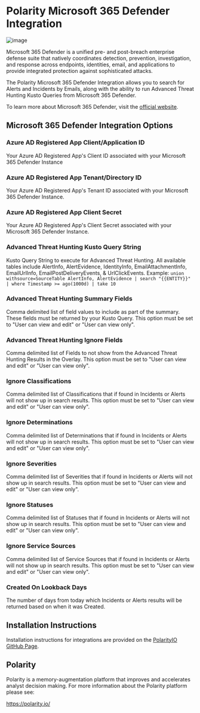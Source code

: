 # Polarity Microsoft 365 Defender Integration

![image](https://img.shields.io/badge/status-beta-green.svg)

Microsoft 365 Defender is a unified pre- and post-breach enterprise defense suite that natively coordinates detection, prevention, investigation, and response across endpoints, identities, email, and applications to provide integrated protection against sophisticated attacks.

The Polarity Microsoft 365 Defender Integration allows you to search for Alerts and Incidents by Emails, along with the ability to run Advanced Threat Hunting Kusto Queries from Microsoft 365 Defender.


To learn more about Microsoft 365 Defender, visit the [official website](https://learn.microsoft.com/en-us/microsoft-365/security/defender/microsoft-365-defender?view=o365-worldwide).


## Microsoft 365 Defender Integration Options
### Azure AD Registered App Client/Application ID
Your Azure AD Registered App's Client ID associated with your Microsoft 365 Defender Instance

### Azure AD Registered App Tenant/Directory ID
Your Azure AD Registered App's Tenant ID associated with your Microsoft 365 Defender Instance.

### Azure AD Registered App Client Secret
Your Azure AD Registered App's Client Secret associated with your Microsoft 365 Defender Instance.

### Advanced Threat Hunting Kusto Query String
Kusto Query String to execute for Advanced Threat Hunting. All available tables include AlertInfo, AlertEvidence, IdentityInfo, EmailAttachmentInfo, EmailUrlInfo, EmailPostDeliveryEvents, & UrlClickEvents. Example: `union withsource=SourceTable AlertInfo, AlertEvidence | search "{{ENTITY}}" | where Timestamp >= ago(1000d) | take 10`

### Advanced Threat Hunting Summary Fields
Comma delimited list of field values to include as part of the summary.  These fields must be returned by your Kusto Query. This option must be set to "User can view and edit" or "User can view only".

### Advanced Threat Hunting Ignore Fields
Comma delimited list of Fields to not show from the Advanced Threat Hunting Results in the Overlay. This option must be set to "User can view and edit" or "User can view only".

### Ignore Classifications
Comma delimited list of Classifications that if found in Incidents or Alerts will not show up in search results. This option must be set to "User can view and edit" or "User can view only".

### Ignore Determinations
Comma delimited list of Determinations that if found in Incidents or Alerts will not show up in search results. This option must be set to "User can view and edit" or "User can view only".

### Ignore Severities
Comma delimited list of Severities that if found in Incidents or Alerts will not show up in search results. This option must be set to "User can view and edit" or "User can view only".

### Ignore Statuses
Comma delimited list of Statuses that if found in Incidents or Alerts will not show up in search results. This option must be set to "User can view and edit" or "User can view only".

### Ignore Service Sources
Comma delimited list of Service Sources that if found in Incidents or Alerts will not show up in search results. This option must be set to "User can view and edit" or "User can view only".

### Created On Lookback Days
The number of days from today which Incidents or Alerts results will be returned based on when it was Created.

## Installation Instructions

Installation instructions for integrations are provided on the [PolarityIO GitHub Page](https://polarityio.github.io/).


## Polarity

Polarity is a memory-augmentation platform that improves and accelerates analyst decision making.  For more information about the Polarity platform please see:

https://polarity.io/
